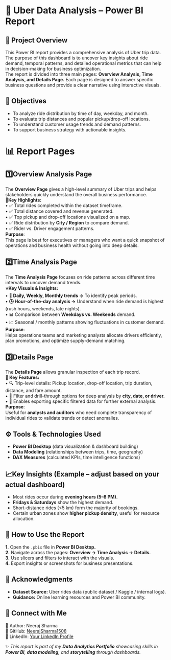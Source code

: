# 🚖 Uber Data Analysis – Power BI Report<br>
## 📌 Project Overview<br>
This Power BI report provides a comprehensive analysis of Uber trip data. The purpose of this dashboard is to uncover key insights about ride demand, temporal patterns, and detailed operational metrics that can help in decision-making for business optimization.<br>
The report is divided into three main pages: **Overview Analysis, Time Analysis, and Details Page.** Each page is designed to answer specific business questions and provide a clear narrative using interactive visuals.<br>


## 🎯 Objectives<br>
+ To analyze ride distribution by time of day, weekday, and month.<br>
+ To evaluate trip distances and popular pickup/drop-off locations.<br>
+ To understand customer usage trends and demand patterns.<br>
+ To support business strategy with actionable insights.<br>


# 📊 Report Pages<br>
## 1️⃣Overview Analysis Page<br>
The **Overview Page** gives a high-level summary of Uber trips and helps stakeholders quickly understand the overall business performance.<br>
**🔑Key Highlights:** <br>
• ✅ Total rides completed within the dataset timeframe.<br>
• ✅ Total distance covered and revenue generated.<br>
• ✅ Top pickup and drop-off locations visualized on a map.<br>
• ✅ Ride distribution by **City / Region** to compare demand.<br>
• ✅ Rider vs. Driver engagement patterns.<br>
𝐏𝐮𝐫𝐩𝐨𝐬𝐞:<br>
This page is best for executives or managers who want a quick snapshot of operations and business health without going into deep details.<br>

## 2️⃣Time Analysis Page<br>
The **Time Analysis Page** focuses on ride patterns across different time intervals to uncover demand trends.<br>
**⭐Key Visuals & Insights:** <br>
• **📅 Daily, Weekly, Monthly trends →** To identify peak periods.<br>
• **🕒 Hour-of-the-day analysis →** Understand when ride demand is highest (rush hours, weekends, late nights).<br>
• 📊 Comparison between **Weekdays vs. Weekends** demand.<br>
• 📈 Seasonal / monthly patterns showing fluctuations in customer demand.<br>
𝐏𝐮𝐫𝐩𝐨𝐬𝐞:<br>
Helps operations teams and marketing analysts allocate drivers efficiently, plan promotions, and optimize supply-demand matching.<br>

## 3️⃣Details Page <br>
The **Details Page** allows granular inspection of each trip record.<br>
**🎯 Key Features:** <br>
• 🔍 Trip-level details: Pickup location, drop-off location, trip duration, distance, and fare amount.<br>
• 🔄 Filter and drill-through options for deep analysis by **city, date, or driver.**<br>
• 📌 Enables exporting specific filtered data for further external analysis.<br>
𝐏𝐮𝐫𝐩𝐨𝐬𝐞:<br>
Useful for **analysts and auditors** who need complete transparency of individual rides to validate trends or detect anomalies.<br>


## ⚙️ Tools & Technologies Used<br>
+ **Power BI Desktop** (data visualization & dashboard building)<br>
+ **Data Modeling** (relationships between trips, time, geography)<br>
+ **DAX Measures** (calculated KPIs, time intelligence functions)<br>


## 📈Key Insights (Example – adjust based on your actual dashboard)<br>
+ Most rides occur during **evening hours (5–8 PM).**<br>
+ **Fridays & Saturdays** show the highest demand.<br>
+ Short-distance rides (<5 km) form the majority of bookings.<br>
+ Certain urban zones show **higher pickup density**, useful for resource allocation.<br>


## 🚀 How to Use the Report<br>
**1.** Open the `.pbix`  file in **Power BI Desktop.**<br>
**2.** Navigate across the pages: **Overview → Time Analysis → Details.**<br>
**3.** Use slicers and filters to interact with the visuals.<br>
**4.** Export insights or screenshots for business presentations.<br>


## 🙏 Acknowledgments<br>
+ **Dataset Source:** Uber rides data (public dataset / Kaggle / internal logs).<br>
+ **Guidance:** Online learning resources and Power BI community.<br>

## 🔗 Connect with Me<br>
👤 Author: Neeraj Sharma<br>
🔗 GitHub: [NeerajSharma1508](https://github.com/NeerajSharma1508)<br>
💼 LinkedIn: [Your LinkedIn Profile](https://www.linkedin.com/in/ineerajsharma15/)<br>

✨ _This report is part of my **Data Analytics Portfolio** showcasing skills in **Power BI**, **data modeling**, and **storytelling** through dashboards._










